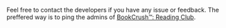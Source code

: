 Feel free to contact the developers if you have any issue or feedback.
The preffered way is to ping the admins of [BookCrush™: Reading Club](https://t.me/BookCrushClub).
